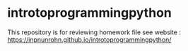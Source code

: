 # introtoprogrammingpython
This repository is for reviewing homework file 
see website : https://inpnunrohn.github.io/introtoprogrammingpython/
